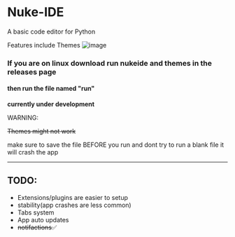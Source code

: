 # Nuke-IDE
A basic code editor for Python

Features include Themes
![image](https://user-images.githubusercontent.com/95881676/163726409-9448ccde-d2a2-4d56-9064-1b19b5be77f7.png)


### If you are on linux download run nukeide and themes in the releases page
#### then run the file named "run"

**currently under development**

WARNING:

~~Themes might not work~~

make sure to save the file BEFORE you run and dont try to run a blank file it will crash the app

_____
## TODO:
* Extensions/plugins are easier to setup
* stability(app crashes are less common)
* Tabs system
* App auto updates
* ~~notifactions~~✅
